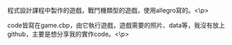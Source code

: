 <p>程式設計課程中製作的遊戲，戰鬥機類型的遊戲，使用allegro寫的。<\p>
<p>code皆寫在game.cbp，由它執行遊戲，遊戲需要的照片、data等，我沒有放上github，主要是想分享我的實作code。<\p>
 
